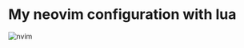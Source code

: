 # My neovim configuration with lua

![nvim](https://user-images.githubusercontent.com/61808981/105807071-d325a880-5fd7-11eb-8bf0-2a92bbab0c47.png)
